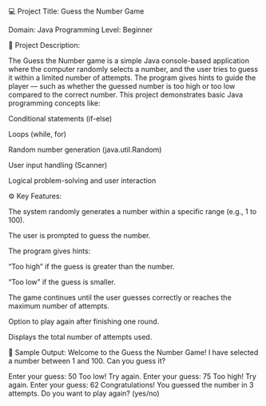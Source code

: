 💻 Project Title: Guess the Number Game

Domain: Java Programming
Level: Beginner

🧠 Project Description:

The Guess the Number game is a simple Java console-based application where the computer randomly selects a number, and the user tries to guess it within a limited number of attempts. The program gives hints to guide the player — such as whether the guessed number is too high or too low compared to the correct number.
This project demonstrates basic Java programming concepts like:

Conditional statements (if-else)

Loops (while, for)

Random number generation (java.util.Random)

User input handling (Scanner)

Logical problem-solving and user interaction

⚙️ Key Features:

The system randomly generates a number within a specific range (e.g., 1 to 100).

The user is prompted to guess the number.

The program gives hints:

“Too high” if the guess is greater than the number.

“Too low” if the guess is smaller.

The game continues until the user guesses correctly or reaches the maximum number of attempts.

Option to play again after finishing one round.

Displays the total number of attempts used.

🧩 Sample Output:
Welcome to the Guess the Number Game!
I have selected a number between 1 and 100.
Can you guess it?

Enter your guess: 50
Too low! Try again.
Enter your guess: 75
Too high! Try again.
Enter your guess: 62
Congratulations! You guessed the number in 3 attempts.
Do you want to play again? (yes/no)
